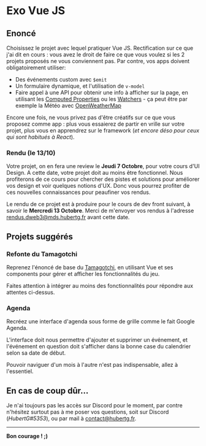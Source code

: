 # Exo Vue JS

## Enoncé

Choisissez le projet avec lequel pratiquer Vue JS. Rectification sur ce que j'ai dit en cours : vous avez le droit de faire ce que vous voulez si les 2 projets proposés ne vous conviennent pas. Par contre, vos apps doivent obligatoirement utiliser:

- Des événements custom avec `$emit`
- Un formulaire dynamique, et l'utilisation de `v-model`
- Faire appel à une API pour obtenir une info à afficher sur la page, en utilisant les [Computed Properties](https://vuejs.org/v2/guide/computed.html#Computed-Properties) ou les [Watchers](https://vuejs.org/v2/guide/computed.html#Watchers) - ça peut être par exemple la Météo avec [OpenWeatherMap](https://openweathermap.org/)

Encore une fois, ne vous privez pas d'être créatifs sur ce que vous proposez comme app : plus vous essaierez de partir en vrille sur votre projet, plus vous en apprendrez sur le framework (*et encore déso pour ceux qui sont habitués à React*).

### Rendu (le 13/10)

Votre projet, on en fera une review le **Jeudi 7 Octobre**, pour votre cours d'UI Design. A cette date, votre projet doit au moins être fonctionnel. Nous profiterons de ce cours pour chercher des pistes et solutions pour améliorer vos design et voir quelques notions d'UX. Donc vous pourrez profiter de ces nouvelles connaissances pour peaufiner vos rendus.

Le rendu de ce projet est à produire pour le cours de dev front suivant, à savoir le **Mercredi 13 Octobre**. Merci de m'envoyer vos rendus à l'adresse [rendus.dweb3@mds.hubertg.fr](rendus.dweb3@mds.hubertg.fr) avant cette date.

## Projets suggérés

### Refonte du Tamagotchi

Reprenez l'énoncé de base du [Tamagotchi](http://mds2021.dweb3.drive.hubertg.fr), en utilisant Vue et ses components pour gérer et afficher les fonctionnalités du jeu.

Faites attention à intégrer au moins des fonctionnalités pour répondre aux attentes ci-dessus.

### Agenda

Recréez une interface d'agenda sous forme de grille comme le fait Google Agenda.

L'interface doit nous permettre d'ajouter et supprimer un événement, et l'événement en question doit s'afficher dans la bonne case du calendrier selon sa date de début.

Pouvoir naviguer d'un mois à l'autre n'est pas indispensable, allez à l'essentiel.

## En cas de coup dûr...

Je n'ai toujours pas les accès sur Discord pour le moment, par contre n'hésitez surtout pas à me poser vos questions, soit sur Discord (*HubertG#5353*), ou par mail à [contact@hubertg.fr](contact@hubertg.fr).

---

**Bon courage ! ;)**